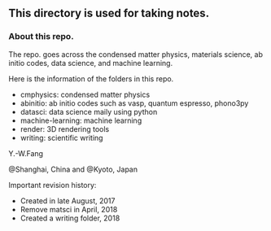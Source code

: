 ## This directory is used for taking notes.

### About this repo.

The repo. goes across the condensed matter physics, materials science, ab initio codes, data science, and machine learning.

Here is the information of the folders in this repo. 

- cmphysics: condensed matter physics
- abinitio: ab initio codes such as vasp, quantum espresso, phono3py
- datasci: data science maily using python
- machine-learning: machine learning
- render: 3D rendering tools
- writing: scientific writing


Y.-W.Fang 

@Shanghai, China and @Kyoto, Japan


Important revision history:

- Created in late August, 2017
- Remove matsci in April, 2018
- Created a writing folder, 2018
